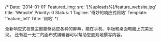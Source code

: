 /*
Date: '2014-01-01'
Featured_img:
  src: '[%uploads%]/feature_website.jpg'
  title: 'Website'
Priority: 0
Status: 1
Tagline: '奇妙的响应式网站'
Template: 'feature_left'
Title: '网站'
*/
<p>  全新响应式视觉主题能够适应各种的屏幕，能在手机、平板和桌面电脑上完美呈现。  还有独一无二的画布式编辑器可以帮助您直观地撰写内容。</p>